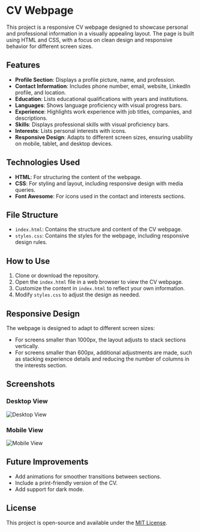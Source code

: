 # CV Webpage

This project is a responsive CV webpage designed to showcase personal and professional information in a visually appealing layout. The page is built using HTML and CSS, with a focus on clean design and responsive behavior for different screen sizes.

## Features

- **Profile Section**: Displays a profile picture, name, and profession.
- **Contact Information**: Includes phone number, email, website, LinkedIn profile, and location.
- **Education**: Lists educational qualifications with years and institutions.
- **Languages**: Shows language proficiency with visual progress bars.
- **Experience**: Highlights work experience with job titles, companies, and descriptions.
- **Skills**: Displays professional skills with visual proficiency bars.
- **Interests**: Lists personal interests with icons.
- **Responsive Design**: Adapts to different screen sizes, ensuring usability on mobile, tablet, and desktop devices.

## Technologies Used

- **HTML**: For structuring the content of the webpage.
- **CSS**: For styling and layout, including responsive design with media queries.
- **Font Awesome**: For icons used in the contact and interests sections.

## File Structure

- `index.html`: Contains the structure and content of the CV webpage.
- `styles.css`: Contains the styles for the webpage, including responsive design rules.

## How to Use

1. Clone or download the repository.
2. Open the `index.html` file in a web browser to view the CV webpage.
3. Customize the content in `index.html` to reflect your own information.
4. Modify `styles.css` to adjust the design as needed.

## Responsive Design

The webpage is designed to adapt to different screen sizes:
- For screens smaller than 1000px, the layout adjusts to stack sections vertically.
- For screens smaller than 600px, additional adjustments are made, such as stacking experience details and reducing the number of columns in the interests section.

## Screenshots

### Desktop View
![Desktop View](path/to/desktop-screenshot.png)

### Mobile View
![Mobile View](path/to/mobile-screenshot.png)

## Future Improvements

- Add animations for smoother transitions between sections.
- Include a print-friendly version of the CV.
- Add support for dark mode.

## License

This project is open-source and available under the [MIT License](LICENSE).
